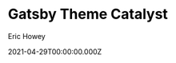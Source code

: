 ---
title: Gatsby Theme Catalyst
github: https://github.com/ehowey/gatsby-theme-catalyst
demo: https://www.gatsbycatalyst.com/
license: MIT
author: Eric Howey
author_link: ''
author_twitter: erchwy
author_github: ''
date: 2021-04-29T00:00:00.000Z
ssg:
  - Gatsby
cms: null
css: null
category:
  - Boilerplate
description: >-
  An opinionated set of integrated themes and starters as a boilerplate to
  accelerate development with GatsbyJS.
draft: false
publish_date: '2019-06-13T03:47:28Z'
update_date: '2021-11-07T04:08:46Z'
github_star: 164
github_fork: 16
---